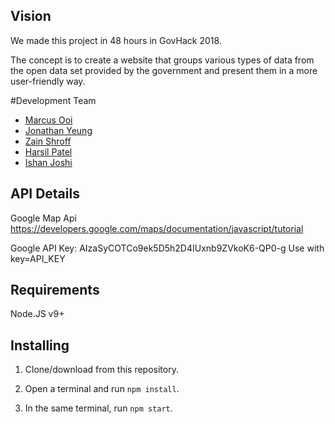 ## Vision
We made this project in 48 hours in GovHack 2018.

The concept is to create a website that groups various types of data from the open data set provided by the government and present them in a more user-friendly way. 

#Development Team
- [Marcus Ooi](https://github.com/MarcusKJOoi)
- [Jonathan Yeung](https://github.com/YeungJonathan)
- [Zain Shroff](https://github.com/zain610)
- [Harsil Patel](https://github.com/harsilspatel)
- [Ishan Joshi](https://github.com/ish-joshi)

## API Details
Google Map Api
https://developers.google.com/maps/documentation/javascript/tutorial

Google API Key: AIzaSyCOTCo9ek5D5h2D4IUxnb9ZVkoK6-QP0-g Use with key=API_KEY

## Requirements
Node.JS v9+

## Installing
1. Clone/download from this repository.

2. Open a terminal and run <code>npm install</code>.

3. In the same terminal, run <code>npm start</code>.
